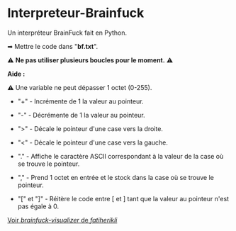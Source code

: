 # Interpreteur-Brainfuck
Un interpréteur BrainFuck fait en Python.

➡ Mettre le code dans "**bf.txt**".

⚠ **Ne pas utiliser plusieurs boucles pour le moment.** ⚠

**Aide :**

⚠ Une variable ne peut dépasser 1 octet (0-255).

* "+" - Incrémente de 1 la valeur au pointeur.
* "-" - Décrémente de 1 la valeur au pointeur.

* ">" - Décale le pointeur d'une case vers la droite.

* "<" - Décale le pointeur d'une case vers la gauche.

* "." - Affiche le caractère ASCII correspondant à la valeur de la case où se trouve le pointeur.

* "," - Prend 1 octet en entrée et le stock dans la case où se trouve le pointeur.

* "[" et "]" - Réitère le code entre [ et ] tant que la valeur au pointeur n'est pas égale à 0.

[Voir *brainfuck-visualizer* de *fatiherikli*
](https://fatiherikli.github.io/brainfuck-visualizer/)
